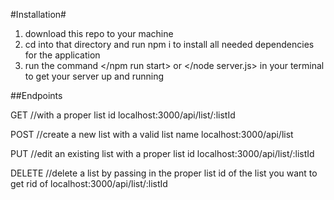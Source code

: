 #Installation#
1. download this repo to your machine
2. cd into that directory and run npm i to install all needed dependencies for the application
3. run the command </npm run start> or </node server.js> in your terminal to get your server up and running

##Endpoints

GET
//with a proper list id
localhost:3000/api/list/:listId

POST
//create a new list with a valid list name
localhost:3000/api/list

PUT
//edit an existing list with a proper list id
localhost:3000/api/list/:listId

DELETE
//delete a list by passing in the proper list id of the list you want to get rid of 
localhost:3000/api/list/:listId